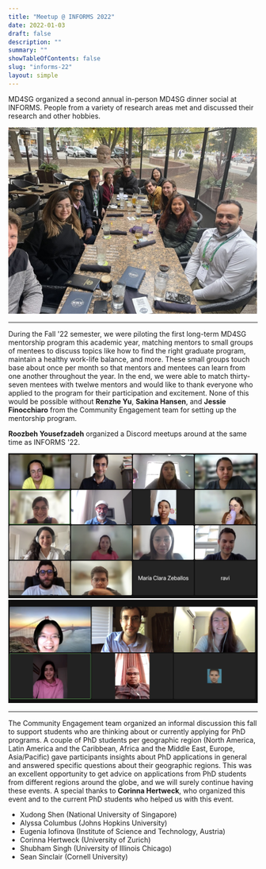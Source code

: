 ```yaml
---
title: "Meetup @ INFORMS 2022"
date: 2022-01-03
draft: false
description: ""
summary: ""
showTableOfContents: false
slug: "informs-22"
layout: simple
---
```

MD4SG organized a second annual in-person MD4SG dinner social at INFORMS. People from a variety of research areas met and discussed their research and other hobbies.

![INFORMS'22](images/informs_22.png)

- - -

During the Fall '22 semester, we were piloting the first long-term MD4SG mentorship program this academic year, matching mentors to small groups of mentees to discuss topics like how to find the right graduate program, maintain a healthy work-life balance, and more. These small groups touch base about once per month so that mentors and mentees can learn from one another throughout the year. In the end, we were able to match thirty-seven mentees with twelwe mentors and would like to thank everyone who applied to the program for their participation and excitement. None of this would be possible without **Renzhe Yu**, **Sakina Hansen**, and **Jessie Finocchiaro** from the Community Engagement team for setting up the mentorship program.

**Roozbeh Yousefzadeh** organized a Discord meetups around at the same time as INFORMS '22.

![Discord Meetup](images/discord_1.png)
![Discord Meetup](images/discord_2.png)

- - -
The Community Engagement team organized an informal discussion this fall to support students who are thinking about or currently applying for PhD programs. A couple of PhD students per geographic region (North America, Latin America and the Caribbean, Africa and the Middle East, Europe, Asia/Pacific) gave participants insights about PhD applications in general and answered specific questions about their geographic regions. This was an excellent opportunity to get advice on applications from PhD students from different regions around the globe, and we will surely continue having these events. A special thanks to **Corinna Hertweck**, who organized this event and to the current PhD students who helped us with this event.

- Xudong Shen (National University of Singapore)
- Alyssa Columbus (Johns Hopkins University)
- Eugenia Iofinova (Institute of Science and Technology, Austria)
- Corinna Hertweck (University of Zurich)
- Shubham Singh (University of Illinois Chicago)
- Sean Sinclair (Cornell University)
